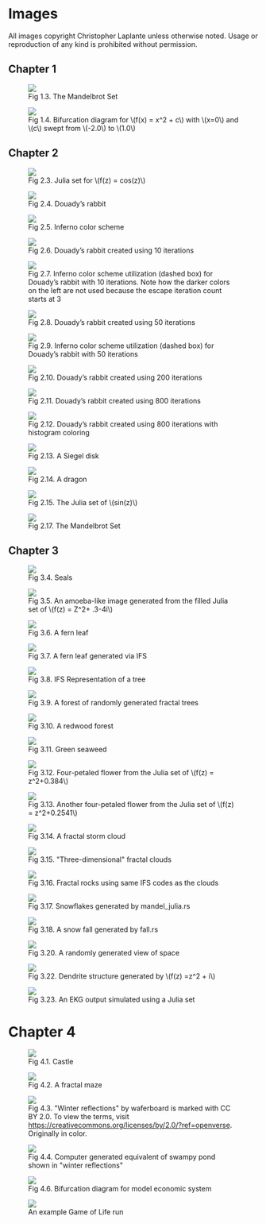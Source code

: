 # Images

All images copyright Christopher Laplante unless otherwise noted. Usage or reproduction of any kind is prohibited without permission.

## Chapter 1

<figure id="mandelbrot-histogram">
    <a href="{{ "/assets/images/mandelbrot-histogram.png" | relative_url }}">
    <img src="{{ "/assets/images/mandelbrot-histogram.png" | relative_url }}">
    </a>
    <figcaption>Fig 1.3. The Mandelbrot Set</figcaption>
</figure>

<figure id="bifurcation">
    <a href="{{ "/assets/images/bifurcation.png" | relative_url }}">
    <img src="{{ "/assets/images/bifurcation.png" | relative_url }}">
    </a>
    <figcaption>Fig 1.4. Bifurcation diagram for \(f(x) = x^2 + c\) with
\(x=0\) and \(c\) swept from \(-2.0\) to \(1.0\)</figcaption>
</figure>

## Chapter 2

<figure id="julia-cosh">
    <a href="{{ "/assets/images/julia-cosh.png" | relative_url }}">
    <img src="{{ "/assets/images/julia-cosh.png" | relative_url }}">
    </a>
    <figcaption>Fig 2.3. Julia set for \(f(z) = cos(z)\)</figcaption>
</figure>

<figure id="julia-rabbit">
    <a href="{{ "/assets/images/julia-rabbit.png" | relative_url }}">
    <img src="{{ "/assets/images/julia-rabbit.png" | relative_url }}">
    </a>
    <figcaption>Fig 2.4. Douady’s rabbit</figcaption>
</figure>

<figure id="inferno">
    <a href="{{ "/assets/images/inferno.png" | relative_url }}">
    <img src="{{ "/assets/images/inferno.png" | relative_url }}">
    </a>
    <figcaption>Fig 2.5. Inferno color scheme</figcaption>
</figure>

<figure id="duoady-10">
    <a href="{{ "/assets/images/rabbit-10-iterations.png" | relative_url }}">
    <img src="{{ "/assets/images/rabbit-10-iterations.png" | relative_url }}">
    </a>
    <figcaption>Fig 2.6. Douady’s rabbit created using 10 iterations</figcaption>
</figure>

<figure id="inferno-duoady-10">
    <a href="{{ "/assets/images/inferno-subdivide-10.png" | relative_url }}">
    <img src="{{ "/assets/images/inferno-subdivide-10.png" | relative_url }}">
    </a>
    <figcaption>Fig 2.7. Inferno color scheme utilization (dashed box) for Douady’s rabbit with 10 iterations. 
    Note how the darker colors on the left are not used because the escape iteration count starts at 3</figcaption>
</figure>

<figure id="duoady-50">
    <a href="{{ "/assets/images/rabbit-50-iterations.png" | relative_url }}">
    <img src="{{ "/assets/images/rabbit-50-iterations.png" | relative_url }}">
    </a>
    <figcaption>Fig 2.8. Douady’s rabbit created using 50 iterations</figcaption>
</figure>

<figure id="inferno-duoady-50">
    <a href="{{ "/assets/images/inferno-subdivide-50.png" | relative_url }}">
    <img src="{{ "/assets/images/inferno-subdivide-50.png" | relative_url }}">
    </a>
    <figcaption>Fig 2.9. Inferno color scheme utilization (dashed box) for Douady’s rabbit with 50 iterations</figcaption>
</figure>

<figure id="duoady-200">
    <a href="{{ "/assets/images/rabbit-200-iterations.png" | relative_url }}">
    <img src="{{ "/assets/images/rabbit-200-iterations.png" | relative_url }}">
    </a>
    <figcaption>Fig 2.10. Douady’s rabbit created using 200 iterations</figcaption>
</figure>

<figure id="duoady-800">
    <a href="{{ "/assets/images/rabbit-800-iterations.png" | relative_url }}">
    <img src="{{ "/assets/images/rabbit-800-iterations.png" | relative_url }}">
    </a>
    <figcaption>Fig 2.11. Douady’s rabbit created using 800 iterations</figcaption>
</figure>

<figure id="duoady-histogram-800">
    <a href="{{ "/assets/images/rabbit-histogram-800.png" | relative_url }}">
    <img src="{{ "/assets/images/rabbit-histogram-800.png" | relative_url }}">
    </a>
    <figcaption>Fig 2.12. Douady’s rabbit created using 800 iterations with histogram coloring</figcaption>
</figure>

<figure id="julia-siegel">
    <a href="{{ "/assets/images/julia-siegel.png" | relative_url }}">
    <img src="{{ "/assets/images/julia-siegel.png" | relative_url }}">
    </a>
    <figcaption>Fig 2.13. A Siegel disk</figcaption>
</figure>

<figure id="julia-dragon">
    <a href="{{ "/assets/images/julia-dragon.png" | relative_url }}">
    <img src="{{ "/assets/images/julia-dragon.png" | relative_url }}">
    </a>
    <figcaption>Fig 2.14. A dragon</figcaption>
</figure>

<figure id="julia-sin">
    <a href="{{ "/assets/images/julia-sin.png" | relative_url }}">
    <img src="{{ "/assets/images/julia-sin.png" | relative_url }}">
    </a>
    <figcaption>Fig 2.15. The Julia set of \(sin(z)\)</figcaption>
</figure>

<figure id="mandelbrot">
    <a href="{{ "/assets/images/mandelbrot-1.png" | relative_url }}">
    <img src="{{ "/assets/images/mandelbrot-1.png" | relative_url }}">
    </a>
    <figcaption>Fig 2.17. The Mandelbrot Set</figcaption>
</figure>

## Chapter 3

<figure id="seals">
    <a href="{{ "/assets/images/seals.png" | relative_url }}">
    <img src="{{ "/assets/images/seals.png" | relative_url }}">
    </a>
    <figcaption>Fig 3.4. Seals</figcaption>
</figure>

<figure id="julia-amoeba">
    <a href="{{ "/assets/images/julia-amoeba.png" | relative_url }}">
    <img src="{{ "/assets/images/julia-amoeba.png" | relative_url }}">
    </a>
    <figcaption>Fig 3.5. An amoeba-like image generated from the filled
Julia set of \(f(z) = Z^2+ .3-4i\)</figcaption>
</figure>

<figure id="fern">
    <a href="{{ "/assets/images/fern.jpg" | relative_url }}">
    <img src="{{ "/assets/images/fern.jpg" | relative_url }}">
    </a>
    <figcaption>Fig 3.6. A fern leaf</figcaption>
</figure>

<figure id="fern-ifs">
    <a href="{{ "/assets/images/fern-ifs.png" | relative_url }}">
    <img src="{{ "/assets/images/fern-ifs.png" | relative_url }}">
    </a>
    <figcaption>Fig 3.7. A fern leaf generated via IFS</figcaption>
</figure>

<figure id="tree-ifs">
    <a href="{{ "/assets/images/tree-ifs.png" | relative_url }}">
    <img src="{{ "/assets/images/tree-ifs.png" | relative_url }}">
    </a>
    <figcaption>Fig 3.8. IFS Representation of a tree</figcaption>
</figure>

<figure id="forest">
    <a href="{{ "/assets/images/forest.png" | relative_url }}">
    <img src="{{ "/assets/images/forest.png" | relative_url }}">
    </a>
    <figcaption>Fig 3.9. A forest of randomly generated fractal trees</figcaption>
</figure>

<figure id="redwood">
    <a href="{{ "/assets/images/redwood.png" | relative_url }}">
    <img src="{{ "/assets/images/redwood.png" | relative_url }}">
    </a>
    <figcaption>Fig 3.10. A redwood forest</figcaption>
</figure>

<figure id="seaweed">
    <a href="{{ "/assets/images/seaweed.png" | relative_url }}">
    <img src="{{ "/assets/images/seaweed.png" | relative_url }}">
    </a>
    <figcaption>Fig 3.11. Green seaweed</figcaption>
</figure>

<figure id="julia-flower1">
    <a href="{{ "/assets/images/julia-flower1.png" | relative_url }}">
    <img src="{{ "/assets/images/julia-flower1.png" | relative_url }}">
    </a>
    <figcaption>Fig 3.12. Four-petaled flower from the Julia set of \(f(z) = z^2+0.384\)</figcaption>
</figure>

<figure id="julia-flower2">
    <a href="{{ "/assets/images/julia-flower2.png" | relative_url }}">
    <img src="{{ "/assets/images/julia-flower2.png" | relative_url }}">
    </a>
    <figcaption>Fig 3.13. Another four-petaled flower from the Julia set of \(f(z) = z^2+0.2541\)</figcaption>
</figure>

<figure id="cloud1">
    <a href="{{ "/assets/images/cloud1.png" | relative_url }}">
    <img src="{{ "/assets/images/cloud1.png" | relative_url }}">
    </a>
    <figcaption>Fig 3.14. A fractal storm cloud</figcaption>
</figure>

<figure id="cloud">
    <a href="{{ "/assets/images/clouds.png" | relative_url }}">
    <img src="{{ "/assets/images/clouds.png" | relative_url }}">
    </a>
    <figcaption>Fig 3.15. "Three-dimensional" fractal clouds</figcaption>
</figure>

<figure id="rocks">
    <a href="{{ "/assets/images/rocks.png" | relative_url }}">
    <img src="{{ "/assets/images/rocks.png" | relative_url }}">
    </a>
    <figcaption>Fig 3.16. Fractal rocks using same IFS codes as the clouds</figcaption>
</figure>

<figure id="julia-snowflakes">
    <a href="{{ "/assets/images/julia-snowflakes.png" | relative_url }}">
    <img src="{{ "/assets/images/julia-snowflakes.png" | relative_url }}">
    </a>
    <figcaption>Fig 3.17. Snowflakes generated by mandel_julia.rs</figcaption>
</figure>

<figure id="fall">
    <a href="{{ "/assets/images/fall.png" | relative_url }}">
    <img src="{{ "/assets/images/fall.png" | relative_url }}">
    </a>
    <figcaption>Fig 3.18. A snow fall generated by fall.rs</figcaption>
</figure>

<figure id="galaxy">
    <a href="{{ "/assets/images/galaxy1.png" | relative_url }}">
    <img src="{{ "/assets/images/galaxy1.png" | relative_url }}">
    </a>
    <figcaption>Fig 3.20. A randomly generated view of space</figcaption>
</figure>

<figure id="julia-dendrite">
    <a href="{{ "/assets/images/julia-dendrite.png" | relative_url }}">
    <img src="{{ "/assets/images/julia-dendrite.png" | relative_url }}">
    </a>
    <figcaption>Fig 3.22. Dendrite structure generated by \(f(z) =z^2 + i\)</figcaption>
</figure>

<figure id="julia-ekg">
    <a href="{{ "/assets/images/ekg.png" | relative_url }}">
    <img src="{{ "/assets/images/ekg.png" | relative_url }}">
    </a>
    <figcaption>Fig 3.23. An EKG output simulated using a Julia set</figcaption>
</figure>

# Chapter 4

<figure id="castle">
    <a href="{{ "/assets/images/castle.png" | relative_url }}">
    <img src="{{ "/assets/images/castle.png" | relative_url }}">
    </a>
    <figcaption>Fig 4.1. Castle</figcaption>
</figure>

<figure id="maze">
    <a href="{{ "/assets/images/maze.png" | relative_url }}">
    <img src="{{ "/assets/images/maze.png" | relative_url }}">
    </a>
    <figcaption>Fig 4.2. A fractal maze</figcaption>
</figure>

<figure id="pond">
    <a href="{{ "/assets/images/pond.jpg" | relative_url }}">
    <img src="{{ "/assets/images/pond.jpg" | relative_url }}">
    </a>
    <figcaption>Fig 4.3. "Winter reflections" by waferboard is marked with CC BY 2.0. 
To view the terms, visit <a href="https://creativecommons.org/licenses/by/2.0/?ref=openverse">https://creativecommons.org/licenses/by/2.0/?ref=openverse</a>. Originally in color.</figcaption>
</figure>

<figure id="swamp">
    <a href="{{ "/assets/images/swamp.png" | relative_url }}">
    <img src="{{ "/assets/images/swamp.png" | relative_url }}">
    </a>
    <figcaption>Fig 4.4. Computer generated equivalent of swampy pond shown in "winter reflections"</figcaption>
</figure>

<figure id="price">
    <a href="{{ "/assets/images/price.png" | relative_url }}">
    <img src="{{ "/assets/images/price.png" | relative_url }}">
    </a>
    <figcaption>Fig 4.6. Bifurcation diagram for model economic system</figcaption>
</figure>

<figure id="game-of-life">
    <a href="{{ "/assets/images/gol.gif" | relative_url }}">
    <img src="{{ "/assets/images/gol.gif" | relative_url }}">
    </a>
    <figcaption>An example Game of Life run</figcaption>
</figure>

